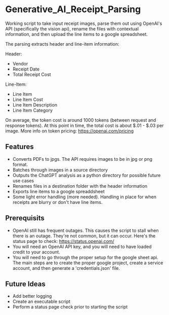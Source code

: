 # Generative_AI_Receipt_Parsing

Working script to take input receipt images, parse them out using OpenAI's API (specifically the vision api), rename the files with contextual information, and then upload the line items to a google spreadsheet.

The parsing extracts header and line-item information:

Header:
- Vendor
- Receipt Date
- Total Receipt Cost

Line-Item:
- Line Item
- Line Item Cost
- Line Item Description
- Line Item Category

On average, the token cost is around 1000 tokens (between request and response tokens). At this point in time, the total cost is about $.01 - $.03 per image. 
More info on token pricing: https://openai.com/pricing
## Features

- Converts PDFs to jpgs. The API requires images to be in jpg or png format.
- Batches through images in a source directory
- Outputs the ChatGPT analysis as a python directory for possible future use cases
- Renames files in a destination folder with the header information
- Exports line items to a google spreaddsheet
- Some light error handling (more needed). Handling in place for when receipts are blurry or don't have line items.

## Prerequisits

- OpenAI still has frequent outages. This causes the script to stall when there is an outage. They're not common, but it can occur. Here's the status page to check: https://status.openai.com/
- You will need an OpenAI API key, and you will need to have loaded credit to your account.
- You will need to go through the proper setup for the google sheet api. The main steps are to create the proper google project, create a service account, and then generate a 'credentials.json' file.

## Future Ideas

- Add better logging
- Create an executable script
- Perform a status page check prior to starting the script
